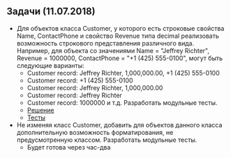 ## Задачи (11.07.2018)
- Для объектов класса Customer, у которого есть строковые свойства Name, ContactPhone и свойство Revenue типа decimal реализовать возможность строкового представления различного вида. Например, для объекта со значениями Name = "Jeffrey Richter", Revenue = 1000000,    ContactPhone = "+1 (425) 555-0100", могут быть следующие варианты:
  - Customer record: Jeffrey Richter, 1,000,000.00, +1 (425) 555-0100
  - Customer record: +1 (425) 555-0100
  - Customer record: Jeffrey Richter, 1,000,000.00
  - Customer record: Jeffrey Richter
  - Customer record: 1000000 и т.д. Разработать модульные тесты.
  - [Решение](https://github.com/valerycadovic/NET.S.2018.Chadovich.06/tree/master/Days7_8)
  - [Тесты](https://github.com/valerycadovic/NET.S.2018.Chadovich.06/blob/master/Day7_8.Tests/Customer_Tests.cs)
- Не изменяя класс Customer, добавить для объектов данного класса дополнительную возможность форматирования, не предусмотренную классом. Разработать модульные тесты.
  - Будет готова через час-два
